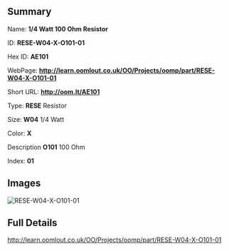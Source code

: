

## Summary
 
Name: __1/4 Watt 100 Ohm Resistor__

ID: __RESE-W04-X-O101-01__

Hex ID: __AE101__

WebPage: __http://learn.oomlout.co.uk/OO/Projects/oomp/part/RESE-W04-X-O101-01__

Short URL: __http://oom.lt/AE101__


Type: __RESE__ Resistor 

Size: __W04__ 1/4 Watt 

Color: __X__  

Description __O101__ 100 Ohm 

Index: __01__


## Images
![RESE-W04-X-O101-01](http://oomlout.com/oomp-gen/parts/RESE-W04-X-O101-01/RESE-W04-X-O101-01_420.jpg)



## Full Details

 http://learn.oomlout.co.uk/OO/Projects/oomp/part/RESE-W04-X-O101-01














